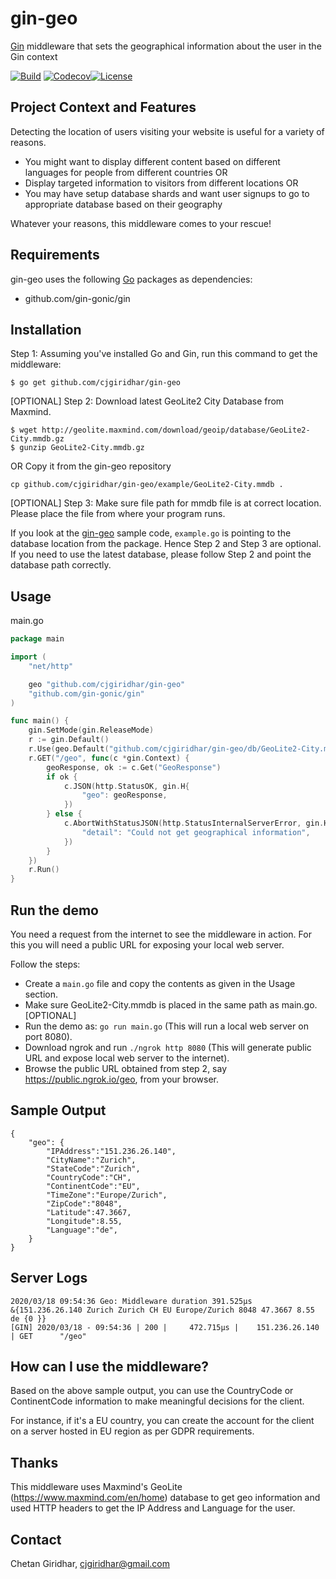 # gin-geo

[Gin](https://github.com/gin-gonic/gin) middleware that sets the geographical information about the user in the Gin context

[![Build][Build-Status-Image]][Build-Status-Url] [![Codecov][codecov-image]][codecov-url][![License][license-image]][license-url]

## Project Context and Features

Detecting the location of users visiting your website is useful for a variety of reasons. 

- You might want to display different content based on different languages for people from different countries OR 
- Display targeted information to visitors from different locations OR 
- You may have setup database shards and want user signups to go to appropriate database based on their geography

Whatever your reasons, this middleware comes to your rescue!

## Requirements

gin-geo uses the following [Go](https://golang.org/) packages as
dependencies:

- github.com/gin-gonic/gin

## Installation

Step 1: Assuming you've installed Go and Gin, run this command to get the middleware:  
```
$ go get github.com/cjgiridhar/gin-geo
```

[OPTIONAL] Step 2: Download latest GeoLite2 City Database from Maxmind.
```
$ wget http://geolite.maxmind.com/download/geoip/database/GeoLite2-City.mmdb.gz
$ gunzip GeoLite2-City.mmdb.gz  
```
OR
Copy it from the gin-geo repository
```
cp github.com/cjgiridhar/gin-geo/example/GeoLite2-City.mmdb .
```

[OPTIONAL] Step 3: Make sure file path for mmdb file is at correct location.
Please place the file from where your program runs.

If you look at the [gin-geo](https://github.com/cjgiridhar/gin-geo/tree/master/example) sample code, 
```example.go``` is pointing to the database location from the package. Hence Step 2 and Step 3 are optional.
If you need to use the latest database, please follow Step 2 and point the database path correctly. 

## Usage

main.go
```go
package main

import (
	"net/http"

	geo "github.com/cjgiridhar/gin-geo"
	"github.com/gin-gonic/gin"
)

func main() {
	gin.SetMode(gin.ReleaseMode)
	r := gin.Default()
	r.Use(geo.Default("github.com/cjgiridhar/gin-geo/db/GeoLite2-City.mmdb"))
	r.GET("/geo", func(c *gin.Context) {
		geoResponse, ok := c.Get("GeoResponse")
		if ok {
			c.JSON(http.StatusOK, gin.H{
				"geo": geoResponse,
			})
		} else {
			c.AbortWithStatusJSON(http.StatusInternalServerError, gin.H{
				"detail": "Could not get geographical information",
			})
		}
	})
	r.Run()
}
```

## Run the demo

You need a request from the internet to see the middleware in action.
For this you will need a public URL for exposing your local web server. 

Follow the steps:
- Create a ```main.go``` file and copy the contents as given in the Usage section.
- Make sure GeoLite2-City.mmdb is placed in the same path as main.go. [OPTIONAL]
- Run the demo as: ```go run main.go``` (This will run a local web server on port 8080).
- Download ngrok and run ```./ngrok http 8080``` (This will generate public URL and expose local web server to the internet).
- Browse the public URL obtained from step 2, say https://public.ngrok.io/geo, from your browser.

## Sample Output

```
{
	"geo": {
		"IPAddress":"151.236.26.140",
		"CityName":"Zurich",
		"StateCode":"Zurich",
		"CountryCode":"CH",
		"ContinentCode":"EU",
		"TimeZone":"Europe/Zurich",
		"ZipCode":"8048",
		"Latitude":47.3667,
		"Longitude":8.55,
		"Language":"de",
	}
}
```

## Server Logs

```
2020/03/18 09:54:36 Geo: Middleware duration 391.525µs
&{151.236.26.140 Zurich Zurich CH EU Europe/Zurich 8048 47.3667 8.55 de {0 }}
[GIN] 2020/03/18 - 09:54:36 | 200 |     472.715µs |    151.236.26.140 | GET      "/geo"

```

## How can I use the middleware?

Based on the above sample output, you can use the CountryCode or ContinentCode information to make meaningful decisions for the client.

For instance, if it's a EU country, you can create the account for the client on a server hosted in EU region as per GDPR requirements.


## Thanks

This middleware uses Maxmind's GeoLite (https://www.maxmind.com/en/home) database to get geo information
and used HTTP headers to get the IP Address and Language for the user.

## Contact

Chetan Giridhar, cjgiridhar@gmail.com

[Build-Status-Url]: https://travis-ci.com/cjgiridhar/gin-geo
[Build-Status-Image]: https://travis-ci.com/cjgiridhar/gin-geo.svg?branch=master
[codecov-url]: https://codecov.io/gh/cjgiridhar/gin-geo
[codecov-image]: https://codecov.io/gh/cjgiridhar/gin-geo/branch/master/graph/badge.svg
[license-url]: http://opensource.org/licenses/MIT
[license-image]: https://img.shields.io/npm/l/express.svg